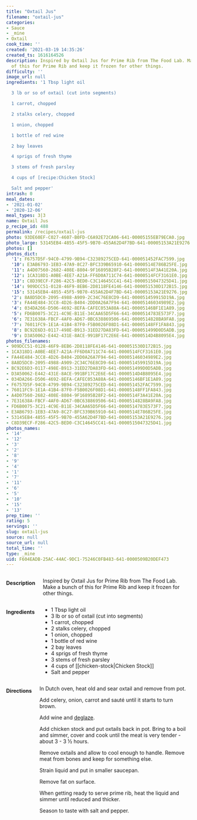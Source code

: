 ```yaml
---
title: "Oxtail Jus"
filename: "oxtail-jus"
categories:
- Sauce
- _mine
- Oxtail
cook_time: ''
created: '2021-03-19 14:35:26'
created_ts: 1616164526
description: Inspired by Oxtail Jus for Prime Rib from The Food Lab. Make a bunch
  of this for Prime Rib and keep it frozen for other things.
difficulty: ''
image_url: null
ingredients: '1 Tbsp light oil

  3 lb or so of oxtail (cut into segments)

  1 carrot, chopped

  2 stalks celery, chopped

  1 onion, chopped

  1 bottle of red wine

  2 bay leaves

  4 sprigs of fresh thyme

  3 stems of fresh parsley

  4 cups of [recipe:Chicken Stock]

  Salt and pepper'
intrash: 0
meal_dates:
- '2021-01-02'
- '2020-12-06'
meal_types: 3|3
name: Oxtail Jus
p_recipe_id: 488
permalink: /recipes/oxtail-jus
photo: 93DE60EF-C027-4607-B0FD-C6A92E72CA06-641-00005155EB79ECA0.jpg
photo_large: 53145EB4-4855-45F5-9B70-455A62D4F7BD-641-00005153A21E9276.jpg
photos: []
photos_dict:
  '1': F6757D5F-94C0-4799-9B94-C32389275CED-641-000051452FAC7599.jpg
  '10': E3AB6793-1EB3-47A9-8C27-BFC339B65910-641-0000514E786B25FE.jpg
  '11': A4D07560-2682-408E-8804-9F16895B28F2-641-0000514F3A41E20A.jpg
  '12': 1CA318D1-A0BE-4EE7-A21A-FF6D0A711C74-641-0000514FCF3161E0.jpg
  '13': C8D39ECF-F286-42C5-BED0-C3C14645CC41-641-0000515047325D41.jpg
  '14': 909DCC51-0128-46F9-8EB6-2D8118FE4146-641-000051530D172B15.jpg
  '15': 53145EB4-4855-45F5-9B70-455A62D4F7BD-641-00005153A21E9276.jpg
  '2': 8A8D5DC0-2095-4988-A909-2C34C76E8CD9-641-000051459915D19A.jpg
  '3': FA44E484-3CC8-4D26-B404-2DD0A26A7F94-641-00005146034989E2.jpg
  '4': 034DA266-D506-4692-8EFA-CAFEC053A88A-641-00005146BF1E1A89.jpg
  '5': FD6B0075-3C21-4C9E-B11E-34CAA65D5F66-641-0000514783E573F7.jpg
  '6': 7E31638A-FBCF-4AF0-AD67-0BC638869506-641-0000514828BA9FA8.jpg
  '7': 76011FC9-1E1A-41B4-87F0-F5B0026F08D1-641-00005148FF1FA843.jpg
  '8': BC92E6D3-0117-498E-B913-31ED27DA83FD-641-000051499D0D5ADB.jpg
  '9': D3A50062-E442-431E-8ACE-991BF17C2E6E-641-0000514D4B8095E4.jpg
photos_filenames:
- 909DCC51-0128-46F9-8EB6-2D8118FE4146-641-000051530D172B15.jpg
- 1CA318D1-A0BE-4EE7-A21A-FF6D0A711C74-641-0000514FCF3161E0.jpg
- FA44E484-3CC8-4D26-B404-2DD0A26A7F94-641-00005146034989E2.jpg
- 8A8D5DC0-2095-4988-A909-2C34C76E8CD9-641-000051459915D19A.jpg
- BC92E6D3-0117-498E-B913-31ED27DA83FD-641-000051499D0D5ADB.jpg
- D3A50062-E442-431E-8ACE-991BF17C2E6E-641-0000514D4B8095E4.jpg
- 034DA266-D506-4692-8EFA-CAFEC053A88A-641-00005146BF1E1A89.jpg
- F6757D5F-94C0-4799-9B94-C32389275CED-641-000051452FAC7599.jpg
- 76011FC9-1E1A-41B4-87F0-F5B0026F08D1-641-00005148FF1FA843.jpg
- A4D07560-2682-408E-8804-9F16895B28F2-641-0000514F3A41E20A.jpg
- 7E31638A-FBCF-4AF0-AD67-0BC638869506-641-0000514828BA9FA8.jpg
- FD6B0075-3C21-4C9E-B11E-34CAA65D5F66-641-0000514783E573F7.jpg
- E3AB6793-1EB3-47A9-8C27-BFC339B65910-641-0000514E786B25FE.jpg
- 53145EB4-4855-45F5-9B70-455A62D4F7BD-641-00005153A21E9276.jpg
- C8D39ECF-F286-42C5-BED0-C3C14645CC41-641-0000515047325D41.jpg
photos_names:
- '14'
- '12'
- '3'
- '2'
- '8'
- '9'
- '4'
- '1'
- '7'
- '11'
- '6'
- '5'
- '10'
- '15'
- '13'
prep_time: ''
rating: 5
servings: ''
slug: oxtail-jus
source: null
source_url: null
total_time: ''
type: _mine
uid: F604EADB-25AC-44AC-9DC1-75246C0FB483-641-0000509B20DEF473
---
```

<div class="large-8 medium-7 columns" id="writeup">		<h4 id="description">Description</h4>
<div class="box box-description content"><p>Inspired by Oxtail Jus for Prime Rib from The Food Lab. Make a bunch of this for Prime Rib and keep it frozen for other things.</p>
</div>	</div><!-- #writeup -->
</div><!-- #row-one -->
<div class="row" id="row-two">	<div class="medium-4 small-5 columns"><h4 id="ingredients">Ingredients</h4><div class="box box-ingredients content"><ul>
<li>1 Tbsp light oil</li>
<li>3 lb or so of oxtail (cut into segments)</li>
<li>1 carrot, chopped</li>
<li>2 stalks celery, chopped</li>
<li>1 onion, chopped</li>
<li>1 bottle of red wine</li>
<li>2 bay leaves</li>
<li>4 sprigs of fresh thyme</li>
<li>3 stems of fresh parsley</li>
<li>4 cups of [[chicken-stock|Chicken Stock]]</li>
<li>Salt and pepper</li>
</ul>
</div>	</div>	<div class="medium-6 small-7 columns"><h4 id="directions">Directions</h4><div class="box box-directions content"><p>In Dutch oven, heat old and sear oxtail and remove from pot.</p>
<p>Add celery, onion, carrot and sauté until it starts to turn brown.</p>
<p>Add wine and <a href="/pages/deglaze">deglaze</a>.</p>
<p>Add chicken stock and put oxtails back in pot. Bring to a boil and simmer, cover and cook until the meat is very tender - about 3 - 3 ½ hours.</p>
<p>Remove oxtails and allow to cool enough to handle. Remove meat from bones and keep for something else.</p>
<p>Strain liquid and put in smaller saucepan.</p>
<p>Remove fat on surface.</p>
<p>When getting ready to serve prime rib, heat the liquid and simmer until reduced and thicker.</p>
<p>Season to taste with salt and pepper.</p>
</div>	</div>	<div class="medium-2 columns" id="photo-sidebar">